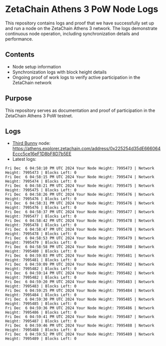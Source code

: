 # ZetaChain Athens 3 PoW Node Logs
This repository contains logs and proof that we have successfully set up and run a node on the ZetaChain Athens 3 network. The logs demonstrate continuous node operation, including synchronization details and performance.

## Contents
- Node setup information
- Synchronization logs with block height details
- Ongoing proof of work logs to verify active participation in the ZetaChain network

## Purpose
This repository serves as documentation and proof of participation in the ZetaChain Athens 3 PoW testnet.

## Logs

- [Third Bunny](https://thirdbunny.xyz/) node: https://athens.explorer.zetachain.com/address/0x225254d35dE666064Eccc5ce16eF1D8bF8D7b5EE
- Latest logs:
```
Fri Dec  6 04:58:10 PM UTC 2024 Your Node Height: 7995473 | Network Height: 7995473 | Blocks Left: 0
Fri Dec  6 04:58:15 PM UTC 2024 Your Node Height: 7995474 | Network Height: 7995474 | Blocks Left: 0
Fri Dec  6 04:58:21 PM UTC 2024 Your Node Height: 7995475 | Network Height: 7995475 | Blocks Left: 0
Fri Dec  6 04:58:26 PM UTC 2024 Your Node Height: 7995476 | Network Height: 7995476 | Blocks Left: 0
Fri Dec  6 04:58:31 PM UTC 2024 Your Node Height: 7995476 | Network Height: 7995476 | Blocks Left: 0
Fri Dec  6 04:58:37 PM UTC 2024 Your Node Height: 7995477 | Network Height: 7995477 | Blocks Left: 0
Fri Dec  6 04:58:42 PM UTC 2024 Your Node Height: 7995478 | Network Height: 7995478 | Blocks Left: 0
Fri Dec  6 04:58:47 PM UTC 2024 Your Node Height: 7995478 | Network Height: 7995478 | Blocks Left: 0
Fri Dec  6 04:58:53 PM UTC 2024 Your Node Height: 7995479 | Network Height: 7995479 | Blocks Left: 0
Fri Dec  6 04:58:58 PM UTC 2024 Your Node Height: 7995480 | Network Height: 7995480 | Blocks Left: 0
Fri Dec  6 04:59:03 PM UTC 2024 Your Node Height: 7995481 | Network Height: 7995481 | Blocks Left: 0
Fri Dec  6 04:59:09 PM UTC 2024 Your Node Height: 7995482 | Network Height: 7995482 | Blocks Left: 0
Fri Dec  6 04:59:14 PM UTC 2024 Your Node Height: 7995482 | Network Height: 7995482 | Blocks Left: 0
Fri Dec  6 04:59:20 PM UTC 2024 Your Node Height: 7995483 | Network Height: 7995483 | Blocks Left: 0
Fri Dec  6 04:59:25 PM UTC 2024 Your Node Height: 7995484 | Network Height: 7995484 | Blocks Left: 0
Fri Dec  6 04:59:30 PM UTC 2024 Your Node Height: 7995485 | Network Height: 7995485 | Blocks Left: 0
Fri Dec  6 04:59:36 PM UTC 2024 Your Node Height: 7995486 | Network Height: 7995486 | Blocks Left: 0
Fri Dec  6 04:59:41 PM UTC 2024 Your Node Height: 7995487 | Network Height: 7995487 | Blocks Left: 0
Fri Dec  6 04:59:46 PM UTC 2024 Your Node Height: 7995488 | Network Height: 7995488 | Blocks Left: 0
Fri Dec  6 04:59:52 PM UTC 2024 Your Node Height: 7995489 | Network Height: 7995489 | Blocks Left: 0
```
